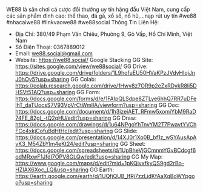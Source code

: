 WE88 là sân chơi cá cược đổi thưởng uy tín hàng đầu Việt Nam, cung cấp các sản phẩm đỉnh cao: thể thao, đá gà, xổ số, nổ hũ,...nạp rút uy tín
#we88 #nhacaiwe88 #linkvaowe88 #we88social
Thông Tin Liên Hệ:
- Địa Chỉ: 380/49 Phạm Văn Chiêu, Phường 9, Gò Vấp, Hồ Chí Minh, Việt Nam
- Số Điện Thoại: 0367889012
- Email: we88.social@gmail.com
- Website: https://we88.social/
Google Stacking
GG Site: https://sites.google.com/view/we88social/
GG Drive: https://drive.google.com/drive/folders/1L9hofuEU50HVaKPzJVdyHIojJnJ0hOy5?usp=sharing
GG Colab: https://colab.research.google.com/drive/1Hwv8z7OR9p2eZxRDykR8li5DHSVt51AQ?usp=sharing
GG Form: https://docs.google.com/forms/d/e/1FAIpQLSdpe8ZTLye6hhQ7RR7uDFelhT_daTUocsS7V93VpVrCtWmlIA/viewform?usp=sharing
GG Doc: https://docs.google.com/document/d/1h3izeiAET_RFmw5xomiYbM9RaD74FE_82gl_-tQ2qHU/edit?usp=sharing
GG Draw: https://docs.google.com/drawings/d/1u64NPgoYhTnvYM2T7PwavtYVChFCc4xkjCofuBdHtHc/edit?usp=sharing
GG Slide: https://docs.google.com/presentation/d/14XJ0r1Xo0B_bf1z_wSYAusApAvK3_M54ZbYlm4eKt24/edit?usp=sharing
GG Sheet: https://docs.google.com/spreadsheets/d/1UpBheVjGCmnmYGvBCdcgf6odMRxwF1JfdI7OPV8GLQw/edit?usp=sharing
GG My Map: https://www.google.com/maps/d/edit?mid=1pKQivxfkyQS9gd2rBo-HZIAX6Xoc_LQ&usp=sharing
GG Earth: https://earth.google.com/earth/d/1UQfjQUB_lfRj7zzLidKfAaXqBoWYpgoo?usp=sharing